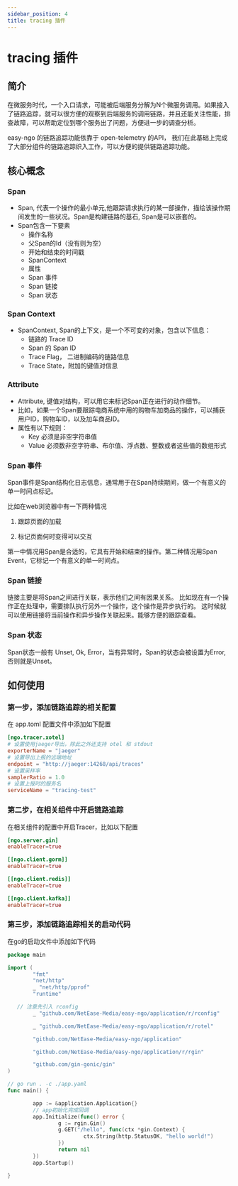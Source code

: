 ```yaml
---
sidebar_position: 4
title: tracing 插件
---
```


# tracing 插件

## 简介
在微服务时代，一个入口请求，可能被后端服务分解为N个微服务调用。如果接入了链路追踪，就可以很方便的观察到后端服务的调用链路，并且还能关注性能，排查故障，可以帮助定位到哪个服务出了问题，方便进一步的调查分析。

easy-ngo 的链路追踪功能依靠于 open-telemetry 的API， 我们在此基础上完成了大部分组件的链路追踪织入工作，可以方便的提供链路追踪功能。

## 核心概念

### Span
* Span, 代表一个操作的最小单元,他跟踪请求执行的某一部操作，描绘该操作期间发生的一些状况。Span是构建链路的基石, Span是可以嵌套的。
* Span包含一下要素
  * 操作名称
  * 父Span的Id（没有则为空）
  * 开始和结束的时间戳
  * SpanContext
  * 属性
  * Span 事件
  * Span 链接
  * Span 状态

### Span Context
* SpanContext, Span的上下文，是一个不可变的对象，包含以下信息：
  * 链路的 Trace ID
  * Span 的 Span ID
  * Trace Flag， 二进制编码的链路信息
  * Trace State，附加的键值对信息

### Attribute
* Attribute, 键值对结构，可以用它来标记Span正在进行的动作细节。
* 比如，如果一个Span要跟踪电商系统中用的购物车加商品的操作，可以捕获用户ID，购物车ID，以及加车商品ID。
* 属性有以下规则：
  * Key 必须是非空字符串值
  * Value 必须数非空字符串、布尔值、浮点数、整数或者这些值的数组形式

### Span 事件
Span事件是Span结构化日志信息，通常用于在Span持续期间，做一个有意义的单一时间点标记。

比如在web浏览器中有一下两种情况

1. 跟踪页面的加载

2. 标记页面何时变得可以交互

第一中情况用Span是合适的，它具有开始和结束的操作。第二种情况用Span Event，它标记一个有意义的单一时间点。

### Span 链接
链接主要是将Span之间进行关联，表示他们之间有因果关系。
比如现在有一个操作正在处理中，需要排队执行另外一个操作，这个操作是异步执行的。
这时候就可以使用链接将当前操作和异步操作关联起来。能够方便的跟踪查看。

### Span 状态
Span状态一般有 Unset, Ok, Error，当有异常时，Span的状态会被设置为Error,否则就是Unset。

## 如何使用                                                                     

### 第一步，添加链路追踪的相关配置
在 app.toml 配置文件中添加如下配置
```toml
[ngo.tracer.xotel]
# 设置使用jaeger导出，除此之外还支持 otel 和 stdout
exporterName = "jaeger"
# 设置导出上报的远端地址
endpoint = "http://jaeger:14268/api/traces"
# 设置采样率
samplerRatio = 1.0
# 设置上报时的服务名
serviceName = "tracing-test"
```

### 第二步，在相关组件中开启链路追踪
在相关组件的配置中开启Tracer，比如以下配置
```toml
[ngo.server.gin]
enableTracer=true

[[ngo.client.gorm]]
enableTracer=true

[[ngo.client.redis]]
enableTracer=true

[[ngo.client.kafka]]
enableTracer=true
```

### 第三步，添加链路追踪相关的启动代码
在go的启动文件中添加如下代码
```go
package main

import (
        "fmt"
        "net/http"
        _ "net/http/pprof"
        "runtime"

   // 注意先引入 rconfig
        _ "github.com/NetEase-Media/easy-ngo/application/r/rconfig"

        _ "github.com/NetEase-Media/easy-ngo/application/r/rotel"

        "github.com/NetEase-Media/easy-ngo/application"

        "github.com/NetEase-Media/easy-ngo/application/r/rgin"

        "github.com/gin-gonic/gin"
)

// go run . -c ./app.yaml
func main() {

        app := &application.Application{}
        // app初始化完成回调
        app.Initialize(func() error {
                g := rgin.Gin()
                g.GET("/hello", func(ctx *gin.Context) {
                        ctx.String(http.StatusOK, "hello world!")
                })
                return nil
        })
        app.Startup()

}
```